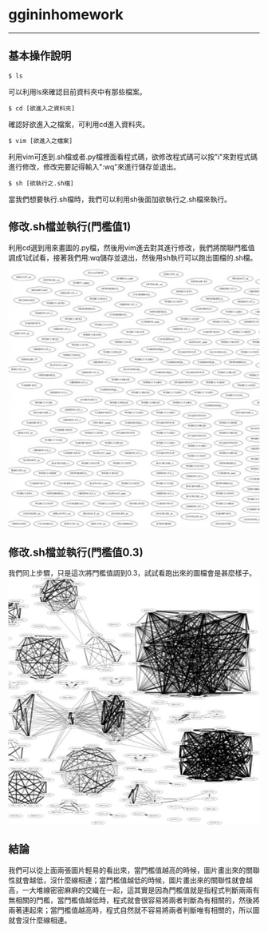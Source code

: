 # ggininhomework
---
## 基本操作說明
```
$ ls
```
可以利用ls來確認目前資料夾中有那些檔案。
```
$ cd [欲進入之資料夾]
```
確認好欲進入之檔案，可利用cd進入資料夾。
```
$ vim [欲進入之檔案]
```
利用vim可進到.sh檔或者.py檔裡面看程式碼，欲修改程式碼可以按"i"來對程式碼進行修改，修改完要記得輸入":wq"來進行儲存並退出。
```
$ sh [欲執行之.sh檔]
```
當我們想要執行.sh檔時，我們可以利用sh後面加欲執行之.sh檔來執行。
## 修改.sh檔並執行(門檻值1)
利用cd選到用來畫圖的.py檔，然後用vim進去對其進行修改，我們將關聯門檻值調成1試試看，接著我們用:wq儲存並退出，然後用sh執行可以跑出圖檔的.sh檔。

![](https://github.com/ggininboy/ggininhomework/blob/main/%E9%96%80%E6%AA%BB1.jpg?raw=true)
## 修改.sh檔並執行(門檻值0.3)
我們同上步驟，只是這次將門檻值調到0.3，試試看跑出來的圖檔會是甚麼樣子。
![](https://github.com/ggininboy/ggininhomework/blob/main/%E9%96%80%E6%AA%BB0.3.jpg?raw=true)
## 結論
我們可以從上面兩張圖片輕易的看出來，當門檻值越高的時候，圖片畫出來的關聯性就會越低，沒什麼線相連；當門檻值越低的時候，圖片畫出來的關聯性就會越高，一大堆線密密麻麻的交織在一起，這其實是因為門檻值就是指程式判斷兩兩有無相關的門檻，當門檻值越低時，程式就會很容易將兩者判斷為有相關的，然後將兩著連起來；當門檻值越高時，程式自然就不容易將兩者判斷唯有相關的，所以圖就會沒什麼線相連。
